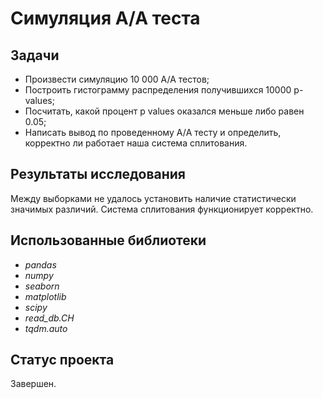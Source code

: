 # Симуляция A/A теста

## Задачи
- Произвести симуляцию 10 000 A/A тестов;
- Построить гистограмму распределения получившихся 10000 p-values;
- Посчитать, какой процент p values оказался меньше либо равен 0.05;
- Написать вывод по проведенному А/A тесту и определить, корректно ли работает наша система сплитования.

## Результаты исследования
Между выборками не удалось установить наличие статистически значимых различий. Система сплитования функционирует корректно.

## Использованные библиотеки
- *pandas*
- *numpy*
- *seaborn*
- *matplotlib*
- *scipy*
- *read_db.CH*
- *tqdm.auto*

## Статус проекта
Завершен.
